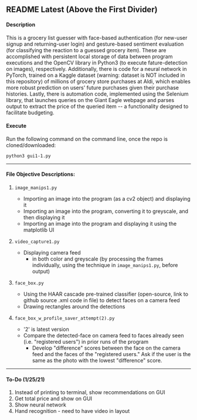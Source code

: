 
## README Latest (Above the First Divider)

#### Description
	
This is a grocery list guesser with face-based authentication (for new-user signup and returning-user login) and gesture-based sentiment evaluation (for classifying the reaction to a guessed grocery item). These are accomplished with persistent local storage of data between program executions and the OpenCV library in Python3 (to execute fature-detection on images), respectively. Additionally, there is code for a neural network in PyTorch, trained on a Kaggle dataset (warning: dataset is NOT included in this repository) of millions of grocery store purchases at Aldi, which enables more robust prediction on users' future purchases given their purchase histories. Lastly, there is automation code, implemented using the Selenium library, that launches queries on the Giant Eagle webpage and parses output to extract the price of the queried item -- a functionality designed to facilitate budgeting.
	
#### Execute

Run the following command on the command line, once the repo is cloned/downloaded:
		
	python3 gui1-1.py

----

#### File Objective Descriptions:

1. `image_manips1.py`
	* Importing an image into the program (as a cv2 object) and displaying it
	* Importing an image into the program, converting it to greyscale, and then displaying it
	* Importing an image into the program and displaying it using the matplotlib UI

2. `video_capture1.py`
	* Displaying camera feed
		* in both color and greyscale (by processing the frames individually, using the technique in `image_manips1.py`, before output)

3. `face_box.py`
	* Using the HAAR cascade pre-trained classifier (open-source, link to github source .xml code in file) to detect faces on a camera feed
	* Drawing rectangles around the detections

4. `face_box_w_profile_saver_attempt(2).py`
	* '2' is latest version
	* Compare the detected-face on camera feed to faces already seen (i.e. "registered users") in prior runs of the program
		* Develop "difference" scores between the face on the camera feed and the faces of the "registered users." Ask if the user is the same as the photo with the lowest "difference" score.

----

#### To-Do (1/25/21)
1. Instead of printing to terminal, show recommendations on GUI
2. Get total price and show on GUI
3. Show neural network
4. Hand recognition - need to have video in layout



